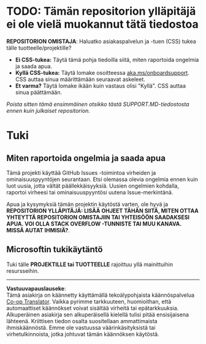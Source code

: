 <!--
CO_OP_TRANSLATOR_METADATA:
{
  "original_hash": "b7244261ee19497082edf33bcce64717",
  "translation_date": "2025-09-29T21:49:32+00:00",
  "source_file": "SUPPORT.md",
  "language_code": "fi"
}
-->
# TODO: Tämän repositorion ylläpitäjä ei ole vielä muokannut tätä tiedostoa

**REPOSITORION OMISTAJA**: Haluatko asiakaspalvelun ja -tuen (CSS) tukea tälle tuotteelle/projektille?

- **Ei CSS-tukea:** Täytä tämä pohja tiedoilla siitä, miten raportoida ongelmia ja saada apua.
- **Kyllä CSS-tukea:** Täytä lomake osoitteessa [aka.ms/onboardsupport](https://aka.ms/onboardsupport). CSS auttaa sinua määrittämään seuraavat askeleet.
- **Et varma?** Täytä lomake ikään kuin vastaus olisi "Kyllä". CSS auttaa sinua päättämään.

*Poista sitten tämä ensimmäinen otsikko tästä SUPPORT.MD-tiedostosta ennen kuin julkaiset repositorion.*

# Tuki

## Miten raportoida ongelmia ja saada apua  

Tämä projekti käyttää GitHub Issues -toimintoa virheiden ja ominaisuuspyyntöjen seurantaan. Etsi olemassa olevia 
ongelmia ennen kuin luot uusia, jotta vältät päällekkäisyyksiä. Uusien ongelmien kohdalla, raportoi virheesi tai 
ominaisuuspyyntösi uutena Issue-merkintänä.

Apua ja kysymyksiä tämän projektin käytöstä varten, ole hyvä ja **REPOSITORION YLLÄPITÄJÄ: LISÄÄ OHJEET TÄHÄN 
SIITÄ, MITEN OTTAA YHTEYTTÄ REPOSITORION OMISTAJIIN TAI YHTEISÖÖN SAADAKSESI APUA. VOI OLLA STACK OVERFLOW -TUNNISTE TAI MUU 
KANAVA. MISSÄ AUTAT IHMISIÄ?**.

## Microsoftin tukikäytäntö  

Tuki tälle **PROJEKTILLE tai TUOTTEELLE** rajoittuu yllä mainittuihin resursseihin.

---

**Vastuuvapauslauseke**:  
Tämä asiakirja on käännetty käyttämällä tekoälypohjaista käännöspalvelua [Co-op Translator](https://github.com/Azure/co-op-translator). Vaikka pyrimme tarkkuuteen, huomioithan, että automaattiset käännökset voivat sisältää virheitä tai epätarkkuuksia. Alkuperäinen asiakirja sen alkuperäisellä kielellä tulisi pitää ensisijaisena lähteenä. Kriittisen tiedon osalta suositellaan ammattimaista ihmiskäännöstä. Emme ole vastuussa väärinkäsityksistä tai virhetulkinnoista, jotka johtuvat tämän käännöksen käytöstä.